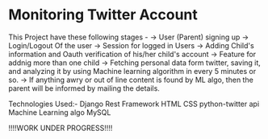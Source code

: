 # Monitoring Twitter Account

This Project have these following stages - 
  -> User (Parent) signing up
  -> Login/Logout Of the user
  -> Session for logged in Users
  -> Adding Child's information and Oauth verification of his/her child's account
  -> Feature for addnig more than one child
  -> Fetching personal data form twitter, saving it, and analyzing it by using Machine learning algorithm in every 5 minutes or so.
  -> If anything awry or out of line content is found by ML algo, then the parent will be informed by mailing the details.
  
Technologies Used:-
  Django
  Rest Framework
  HTML
  CSS
  python-twitter api
  Machine Learning algo
  MySQL

!!!!WORK UNDER PROGRESS!!!!
